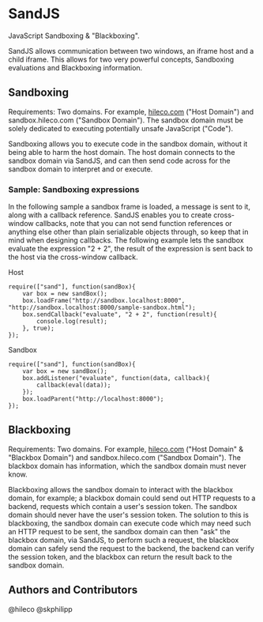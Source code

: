 # SandJS

JavaScript Sandboxing &amp; "Blackboxing".

SandJS allows communication between two windows, an iframe host and a child iframe. This allows for two very powerful concepts, Sandboxing evaluations and Blackboxing information.

## Sandboxing

Requirements: Two domains. For example, [hileco.com](http://hileco.com) ("Host Domain") and sandbox.hileco.com ("Sandbox Domain"). The sandbox domain must be solely dedicated to executing potentially unsafe JavaScript ("Code").

Sandboxing allows you to execute code in the sandbox domain, without it being able to harm the host domain. The host domain connects to the sandbox domain via SandJS, and can then send code across for the sandbox domain to interpret and or execute.

### Sample: Sandboxing expressions

In the following sample a sandbox frame is loaded, a message is sent to it, along with a callback reference. SandJS enables you to create cross-window callbacks, note that you can not send function references or anything else other than plain serializable objects through, so keep that in mind when designing callbacks. The following example lets the sandbox evaluate the expression "2 + 2", the result of the expression is sent back to the host via the cross-window callback.

Host

    require(["sand"], function(sandBox){
        var box = new sandBox();
        box.loadFrame("http://sandbox.localhost:8000", "http://sandbox.localhost:8000/sample-sandbox.html");
        box.sendCallback("evaluate", "2 + 2", function(result){
            console.log(result);
        }, true);
    });

Sandbox

    require(["sand"], function(sandBox){
        var box = new sandBox();
        box.addListener("evaluate", function(data, callback){
            callback(eval(data));
        });
        box.loadParent("http://localhost:8000");
    });

## Blackboxing

Requirements: Two domains. For example, [hileco.com](http://hileco.com) ("Host Domain" &amp; "Blackbox Domain") and sandbox.hileco.com ("Sandbox Domain"). The blackbox domain has information, which the sandbox domain must never know.

Blackboxing allows the sandbox domain to interact with the blackbox domain, for example; a blackbox domain could send out HTTP requests to a backend, requests which contain a user's session token. The sandbox domain should never have the user's session token. The solution to this is blackboxing, the sandbox domain can execute code which may need such an HTTP request to be sent, the sandbox domain can then "ask" the blackbox domain, via SandJS, to perform such a request, the blackbox domain can safely send the request to the backend, the backend can verify the session token, and the blackbox can return the result back to the sandbox domain.

## Authors and Contributors
@hileco
@skphilipp
